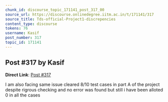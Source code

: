 ```yaml
---
chunk_id: discourse_topic_171141_post_317_00
source_url: https://discourse.onlinedegree.iitm.ac.in/t/171141/317
source_title: Tds-official-Project1-discrepencies
content_type: discourse
tokens: 76
username: Kasif
post_number: 317
topic_id: 171141
---
```


## Post #317 by Kasif

**Direct Link**: [Post #317](https://discourse.onlinedegree.iitm.ac.in/t/171141/317)

I am also facing same issue cleared 8/10 test cases in part A of the project despite rigrous checking and no error was found but still i have been alloted 0 in all the cases

